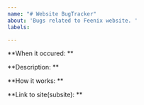 ```yaml
---
name: "# Website BugTracker"
about: 'Bugs related to Feenix website. '
labels: 

---
```


**When it occured: **

**Description: **

**How it works: **

**Link to site(subsite): **
